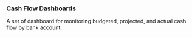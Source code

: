 ### Cash Flow Dashboards

A set of dashboard for monitoring budgeted, projected, and actual cash flow by bank account.